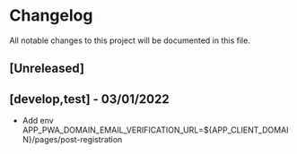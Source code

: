 # Changelog

All notable changes to this project will be documented in this file.

## [Unreleased]

## [develop,test] - 03/01/2022
- Add env APP_PWA_DOMAIN_EMAIL_VERIFICATION_URL=${APP_CLIENT_DOMAIN}/pages/post-registration

